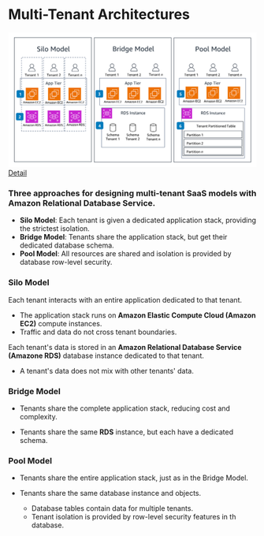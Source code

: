 # Multi-Tenant Architectures
![Alt text](./images/architecture_diagram.png)
[Detail](https://d1.awsstatic.com/solutions/guidance/architecture-diagrams/multi-tenant-architectures-on-aws.pdf)


### Three approaches for designing multi-tenant SaaS models with Amazon Relational Database Service.

* **Silo Model**: Each tenant is given a dedicated application stack, providing the strictest isolation.
* **Bridge Model**: Tenants share the application stack, but get their  dedicated database schema.
* **Pool Model**: All resources are shared and isolation is provided by database row-level security.

### Silo Model

Each tenant interacts with an entire application dedicated to that tenant.
* The application stack runs on **Amazon Elastic Compute Cloud (Amazon EC2)** compute instances.
* Traffic and data do not cross tenant boundaries.

Each tenant's data is stored in an **Amazon Relational Database Service (Amazone RDS)** database instance dedicated to that tenant.
* A tenant's data does not mix with other tenants' data.

### Bridge Model

* Tenants share the complete application stack, reducing cost and complexity.

* Tenants share the same **RDS** instance, but each have a dedicated schema.

### Pool Model

* Tenants share the entire application stack, just as in the Bridge Model.

* Tenants share the same database instance and objects.
  * Database tables contain data for multiple tenants.
  * Tenant isolation is provided by row-level security features in th database.
